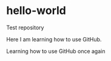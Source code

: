 # hello-world
Test repository

Here I am learning how to use GitHub.

Learning how to use GitHub once again
